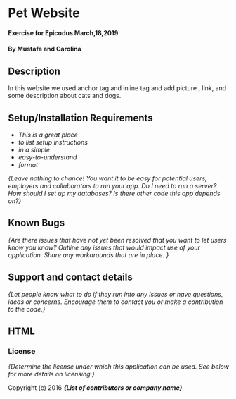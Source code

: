 # Pet Website

#### Exercise for Epicodus  March,18,2019

#### By Mustafa and Carolina

## Description
 In this website we used anchor tag and inline tag and add picture , link, and some description about cats and dogs.

## Setup/Installation Requirements

* _This is a great place_
* _to list setup instructions_
* _in a simple_
* _easy-to-understand_
* _format_

_{Leave nothing to chance! You want it to be easy for potential users, employers and collaborators to run your app. Do I need to run a server? How should I set up my databases? Is there other code this app depends on?}_

## Known Bugs

_{Are there issues that have not yet been resolved that you want to let users know you know?  Outline any issues that would impact use of your application.  Share any workarounds that are in place. }_

## Support and contact details

_{Let people know what to do if they run into any issues or have questions, ideas or concerns.  Encourage them to contact you or make a contribution to the code.}_

## HTML



### License

*{Determine the license under which this application can be used.  See below for more details on licensing.}*

Copyright (c) 2016 **_{List of contributors or company name}_**
